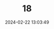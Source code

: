 ---
title: "18"
category: "Abrocoma boliviensis"
draft: false
date: 2024-02-22 13:03:49
languages:
  German: ["Boliviansche Chinchillaratte"]
  English: ["Bolivian Chinchilla Rat"]
---
